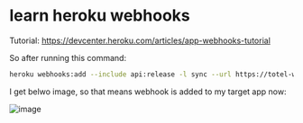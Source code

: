 # learn heroku webhooks

Tutorial: https://devcenter.heroku.com/articles/app-webhooks-tutorial

So after running this command:

```bash
heroku webhooks:add --include api:release -l sync --url https://totel-webhooks-notificaiton.herokuapp.com/webhooks -s 0bf64c0b00d5b7fc624b66032e01be8d3fb4f30bbdfd2eb90ec8c3461ebddde7 -a $TRIGGER_APP
```

I get belwo image, so that means webhook is added to my target app now:

![image](https://user-images.githubusercontent.com/31458531/186968343-0977a9fd-e106-4a3b-9cc1-7fe61ca1fb98.png)
